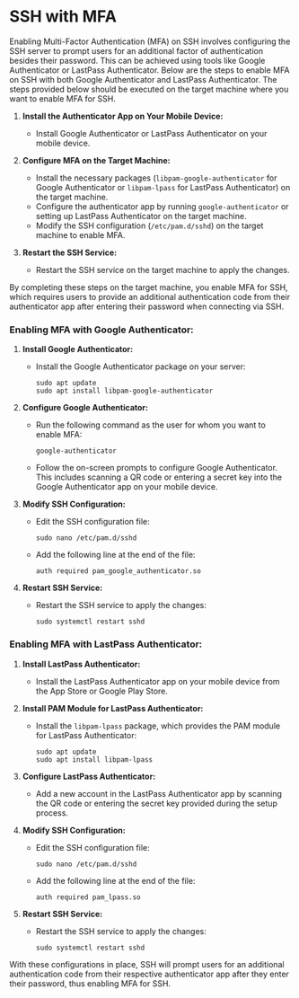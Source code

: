 # SSH with MFA

Enabling Multi-Factor Authentication (MFA) on SSH involves configuring the SSH server to prompt users for an additional factor of authentication besides their password. This can be achieved using tools like Google Authenticator or LastPass Authenticator. Below are the steps to enable MFA on SSH with both Google Authenticator and LastPass Authenticator. The steps provided below should be executed on the target machine where you want to enable MFA for SSH.

1. **Install the Authenticator App on Your Mobile Device:**
   - Install Google Authenticator or LastPass Authenticator on your mobile device.

2. **Configure MFA on the Target Machine:**
   - Install the necessary packages (`libpam-google-authenticator` for Google Authenticator or `libpam-lpass` for LastPass Authenticator) on the target machine.
   - Configure the authenticator app by running `google-authenticator` or setting up LastPass Authenticator on the target machine.
   - Modify the SSH configuration (`/etc/pam.d/sshd`) on the target machine to enable MFA.

3. **Restart the SSH Service:**
   - Restart the SSH service on the target machine to apply the changes.

By completing these steps on the target machine, you enable MFA for SSH, which requires users to provide an additional authentication code from their authenticator app after entering their password when connecting via SSH.

### Enabling MFA with Google Authenticator:

1. **Install Google Authenticator:**
   - Install the Google Authenticator package on your server:
     ```
     sudo apt update
     sudo apt install libpam-google-authenticator
     ```

2. **Configure Google Authenticator:**
   - Run the following command as the user for whom you want to enable MFA:
     ```
     google-authenticator
     ```
   - Follow the on-screen prompts to configure Google Authenticator. This includes scanning a QR code or entering a secret key into the Google Authenticator app on your mobile device.

3. **Modify SSH Configuration:**
   - Edit the SSH configuration file:
     ```
     sudo nano /etc/pam.d/sshd
     ```
   - Add the following line at the end of the file:
     ```
     auth required pam_google_authenticator.so
     ```

4. **Restart SSH Service:**
   - Restart the SSH service to apply the changes:
     ```
     sudo systemctl restart sshd
     ```

### Enabling MFA with LastPass Authenticator:

1. **Install LastPass Authenticator:**
   - Install the LastPass Authenticator app on your mobile device from the App Store or Google Play Store.

2. **Install PAM Module for LastPass Authenticator:**
   - Install the `libpam-lpass` package, which provides the PAM module for LastPass Authenticator:
     ```
     sudo apt update
     sudo apt install libpam-lpass
     ```

3. **Configure LastPass Authenticator:**
   - Add a new account in the LastPass Authenticator app by scanning the QR code or entering the secret key provided during the setup process.

4. **Modify SSH Configuration:**
   - Edit the SSH configuration file:
     ```
     sudo nano /etc/pam.d/sshd
     ```
   - Add the following line at the end of the file:
     ```
     auth required pam_lpass.so
     ```

5. **Restart SSH Service:**
   - Restart the SSH service to apply the changes:
     ```
     sudo systemctl restart sshd
     ```

With these configurations in place, SSH will prompt users for an additional authentication code from their respective authenticator app after they enter their password, thus enabling MFA for SSH.
